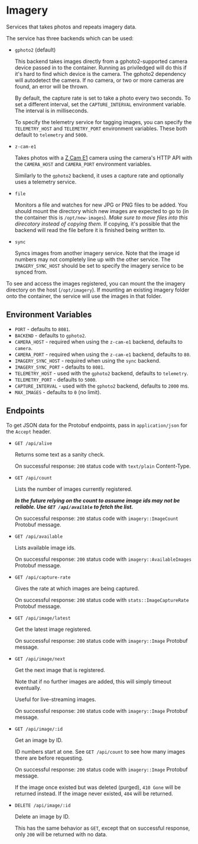 # Imagery

Services that takes photos and repeats imagery data.

The service has three backends which can be used:

- `gphoto2` (default)

  This backend takes images directly from a gphoto2-supported camera device
  passed in to the container. Running as priviledged will do this if it's hard
  to find which device is the camera. The gphoto2 dependency will autodetect
  the camera. If no camera, or two or more cameras are found, an error will be
  thrown.

  By default, the capture rate is set to take a photo every two seconds. To set
  a different interval, set the `CAPTURE_INTERVAL` environment variable. The
  interval is in milliseconds.

  To specify the telemetry service for tagging images, you can specify the
  `TELEMETRY_HOST` and `TELEMETRY_PORT` environment variables. These both
  default to `telemetry` and `5000`.

- `z-cam-e1`

  Takes photos with a [Z Cam E1](http://www.z-cam.com/e1/) camera using the
  camera's HTTP API with the `CAMERA_HOST` and `CAMERA_PORT` environment
  variables.

  Similarly to the `gphoto2` backend, it uses a capture rate and optionally
  uses a telemetry service.

- `file`

  Monitors a file and watches for new JPG or PNG files to be added. You should
  mount the directory which new images are expected to go to (in the container
  this is `/opt/new-images`). *Make sure to move files into this direcotory
  instead of copying them.* If copying, it's possible that the backend will
  read the file before it is finished being written to.

- `sync`

  Syncs images from another imagery service. Note that the image id numbers may
  not completely line up with the other service. The `IMAGERY_SYNC_HOST` should
  be set to specify the imagery service to be synced from.

To see and access the images registered, you can mount the the imagery
directory on the host (`/opt/imagery`). If mounting an existing imagery folder
onto the container, the service will use the images in that folder.

## Environment Variables

- `PORT` - defaults to `8081`.
- `BACKEND` - defaults to `gphoto2`.
- `CAMERA_HOST` - required when using the `z-cam-e1` backend, defaults to
  `camera`.
- `CAMERA_PORT` - required when using the `z-cam-e1` backend, defaults to
  `80`.
- `IMAGERY_SYNC_HOST` - required when using the `sync` backend.
- `IMAGERY_SYNC_PORT` - defaults to `8081`.
- `TELEMETRY_HOST` - used with the `gphoto2` backend, defaults to `telemetry`.
- `TELEMETRY_PORT` - defaults to `5000`.
- `CAPTURE_INTERVAL` - used with the `gphoto2` backend, defaults to `2000` ms.
- `MAX_IMAGES` - defaults to `0` (no limit).

## Endpoints

To get JSON data for the Protobuf endpoints, pass in `application/json` for the
`Accept` header.

- `GET /api/alive`

  Returns some text as a sanity check.

  On successful response: `200` status code with `text/plain` Content-Type.

- `GET /api/count`

  Lists the number of images currently registered.

  ***In the future relying on the count to assume image ids may not be
  reliable. Use `GET /api/availble` to fetch the list.***

  On successful response: `200` status code with `imagery::ImageCount` Protobuf
  message.

- `GET /api/available`

  Lists available image ids.

  On successful response: `200` status code with `imagery::AvailableImages`
  Protobuf message.

- `GET /api/capture-rate`

  Gives the rate at which images are being captured.

  On successful response: `200` status code with `stats::ImageCaptureRate`
  Protobuf message.

- `GET /api/image/latest`

  Get the latest image registered.

  On successful response: `200` status code with `imagery::Image` Protobuf
  message.

- `GET /api/image/next`

  Get the next image that is registered.

  Note that if no further images are added, this will simply timeout
  eventually.

  Useful for live-streaming images.

  On successful response: `200` status code with `imagery::Image` Protobuf
  message.

- `GET /api/image/:id`

  Get an image by ID.

  ID numbers start at one. See `GET /api/count` to see how many images there
  are before requesting.

  On successful response: `200` status code with `imagery::Image` Protobuf
  message.

  If the image once existed but was deleted (purged), `410 Gone` will be
  returned instead. If the image never existed, `404` will be returned.

- `DELETE /api/image/:id`

  Delete an image by ID.

  This has the same behavior as `GET`, except that on successful response,
  only `200` will be returned with no data.


